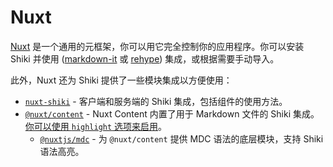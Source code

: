 # Nuxt

[Nuxt](https://nuxt.com) 是一个通用的元框架，你可以用它完全控制你的应用程序。你可以安装 Shiki 并使用 ([markdown-it](/packages/markdown-it) 或 [rehype](/packages/rehype)) 集成，或根据需要手动导入。

此外，Nuxt 还为 Shiki 提供了一些模块集成以方便使用：

- [`nuxt-shiki`](https://github.com/pi0/nuxt-shiki) - 客户端和服务端的 Shiki 集成，包括组件的使用方法。
- [`@nuxt/content`](https://github.com/nuxt/content) - Nuxt Content 内置了用于 Markdown 文件的 Shiki 集成。[你可以使用 `highlight` 选项来启用](https://content.nuxt.com/get-started/configuration#highlight)。
  - [`@nuxtjs/mdc`](https://github.com/nuxt-modules/mdc) - 为 `@nuxt/content` 提供 MDC 语法的底层模块，支持 Shiki 语法高亮。
